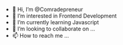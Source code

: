 - 👋 Hi, I’m @Comradepreneur
- 👀 I’m interested in Frontend Development
- 🌱 I’m currently learning Javascript
- 💞️ I’m looking to collaborate on ...
- 📫 How to reach me ...

<!---
Comradepreneur/Comradepreneur is a ✨ special ✨ repository because its `README.md` (this file) appears on your GitHub profile.
You can click the Preview link to take a look at your changes.
--->
